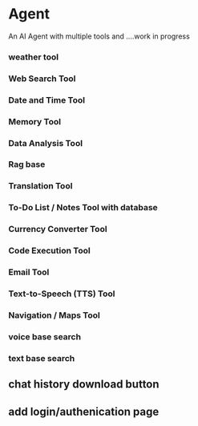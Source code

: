 # Agent
An AI Agent with multiple tools and ....work in progress


### weather tool
### Web Search Tool
### Date and Time Tool
### Memory Tool
### Data Analysis Tool
### Rag base
###  Translation Tool
###  To-Do List / Notes Tool with database
### Currency Converter Tool
###  Code Execution Tool
### Email Tool
### Text-to-Speech (TTS) Tool
### Navigation / Maps Tool


### voice base search
### text base search


## chat history download button

## add login/authenication page